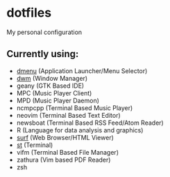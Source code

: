 # dotfiles

My personal configuration

## Currently using:

* [dmenu](https://gitlab.com/rafa_99/dmenu) (Application Launcher/Menu Selector)
* [dwm](https://gitlab.com/rafa_99/dwm) (Window Manager)
* geany (GTK Based IDE)
* MPC (Music Player Client)
* MPD (Music Player Daemon)
* ncmpcpp (Terminal Based Music Player)
* neovim (Terminal Based Text Editor)
* newsboat (Terminal Based RSS Feed/Atom Reader)
* R (Language for data analysis and graphics)
* [surf](https://gitlab.com/rafa_99/surf) (Web Browser/HTML Viewer)
* [st](https://gitlab.com/rafa_99/st) (Terminal)
* vifm (Terminal Based File Manager)
* zathura (Vim based PDF Reader)
* zsh